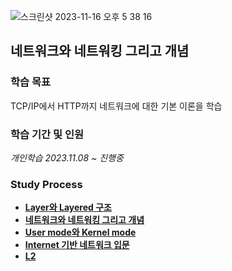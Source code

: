 ![스크린샷 2023-11-16 오후 5 38 16](https://github.com/Heo-y-y/development-blog/assets/112863029/fb1e8671-2212-4046-bdce-686829529e5b)

## 네트워크와 네트워킹 그리고 개념
### 학습 목표
TCP/IP에서 HTTP까지 네트워크에 대한 기본 이론을 학습
### 학습 기간 및 인원
*개인학습 2023.11.08 ~ 진행중*
### Study Process
- **[Layer와 Layered 구조](layer-layered.md)**
- **[네트워크와 네트워킹 그리고 개념](네트워크와네트워킹.md)**
- **[User mode와 Kernel mode](Usermode와Kernelmode.md)**
- **[Internet 기반 네트워크 입문](Internet기반네트워크.md)**
- **[L2](L2.md)**


